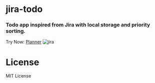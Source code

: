 # jira-todo
### Todo app inspired from Jira with local storage and priority sorting.
Try Now: [Planner](https://amanksingh99.github.io/planner/)
![jira](https://user-images.githubusercontent.com/40262320/117322623-ca345500-aeab-11eb-9a68-98b1a62e4d47.png)

# License
MIT License
